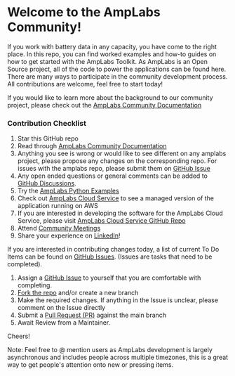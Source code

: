 

# Welcome to the AmpLabs Community!

If you work with battery data in any capacity, you have come to the right place. In this repo, you can find worked examples and how-to guides on how to get started with the AmpLabs Toolkit.  As AmpLabs is an Open Source project, all of the code to power the applications can be found here. There are many ways to participate in the community development process. All contributions are welcome, feel free to start today!

If you would like to learn more about the background to our community project, please check out the [AmpLabs Community Documentation](https://amplabs.readthedocs.io/en/latest/)

### Contribution Checklist
1. Star this GitHub repo
2. Read through [AmpLabs Community Documentation](https://amplabs.readthedocs.io/en/latest/)
3. Anything you see is wrong or would like to see different on any amplabs project, please propose any changes on the corresponding repo. For issues with the amplabs repo, please submit them on [GitHub Issue](https://github.com/amplabs-ai/amplabs/issues)
4. Any open ended questions or general comments can be added to [GitHub Discussions](https://github.com/amplabs-ai/amplabs/discussions).
5. Try the [AmpLabs Python Examples](https://github.com/amplabs-ai/amplabs/tree/main/python)
6. Check out [AmpLabs Cloud Service](https://amplabs.ai) to see a managed version of the application running on AWS
7. If you are interested in developing the software for the AmpLabs Cloud Service, please visit [AmpLabs Cloud Service GitHub Repo](https://github.com/amplabs-ai/ampcloud-service)
8. Attend [Community Meetings](https://github.com/amplabs-ai/amplabs/wiki)
9. Share your experience on [LinkedIn](https://www.linkedin.com/company/amp-labs/)!

If you are interested in contributing changes today, a list of current To Do Items can be found on [GitHub Issues](https://github.com/amplabs-ai/amplabs/issues). (Issues are tasks that need to be completed).  

1. Assign a [GitHub Issue](https://github.com/amplabs-ai/amplabs/issues) to yourself that you are comfortable with completing.
2. [Fork the repo](https://github.com/amplabs-ai/amplabs/fork) and/or create a new branch
3. Make the required changes. If anything in the Issue is unclear, please comment on the Issue directly 
4. Submit a [Pull Request (PR)](https://github.com/amplabs-ai/amplabs/pulls) against the main branch
5. Await Review from a Maintainer.

Cheers!

Note: Feel free to @ mention users as AmpLabs development is largely asynchronous and includes people across multiple timezones, this is a great way to get people's attention onto new or pressing items.


